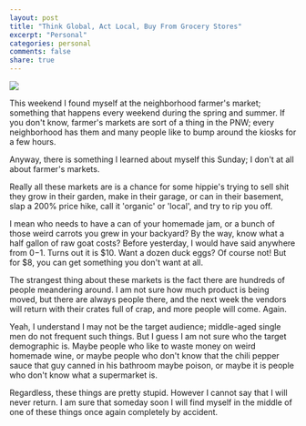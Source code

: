 ```yaml
---
layout: post
title: "Think Global, Act Local, Buy From Grocery Stores"
excerpt: "Personal"
categories: personal
comments: false
share: true
---
```



![](http://nwasianweekly.com/wp-content/uploads/2012/31_34/IMG_2830.JPG)




This weekend I found myself at the neighborhood farmer's market; something that happens every weekend during the spring and summer. If you don't know, farmer's markets are sort of a thing in the PNW; every neighborhood has them and many people like to bump around the kiosks for a few hours.


Anyway, there is something I learned about myself this Sunday; I don't at all about farmer's markets.


Really all these markets are is a chance for some hippie's trying to sell shit they grow in their garden, make in their garage, or can in their basement, slap a 200% price hike, call it 'organic' or 'local', and try to rip you off.


I mean who needs to have a can of your homemade jam, or a bunch of those weird carrots you grew in your backyard? By the way, know what a half gallon of raw goat costs? Before yesterday, I would have said anywhere from $0-$1. Turns out it is $10. Want a dozen duck eggs? Of course not! But for $8, you can get something you don't want at all.


The strangest thing about these markets is the fact there are hundreds of people meandering around. I am not sure how much product is being moved, but there are always people there, and the next week the vendors will return with their crates full of crap, and more people will come. Again. 


Yeah, I understand I may not be the target audience; middle-aged single men do not frequent such things. But I guess I am not sure who the target demographic is. Maybe people who like to waste money on weird homemade wine, or maybe people who don't know that the chili pepper sauce that guy canned in his bathroom maybe poison, or maybe it is people who don't know what a supermarket is.

Regardless, these things are pretty stupid. However I cannot say that I will never return. I am sure that someday soon I will find myself in the middle of one of these things once again completely by accident. 





